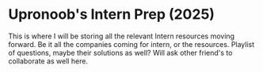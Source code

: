 # Upronoob's Intern Prep (2025)
This is where I will be storing all the relevant Intern resources moving forward.
Be it all the companies coming for intern, or the resources. Playlist of questions, maybe their solutions as well? Will ask other friend's to collaborate as well here.
